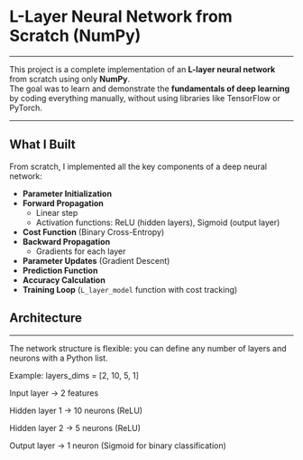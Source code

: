 #  L-Layer Neural Network from Scratch (NumPy)
---
This project is a complete implementation of an **L-layer neural network** from scratch using only **NumPy**.  
The goal was to learn and demonstrate the **fundamentals of deep learning** by coding everything manually, without using libraries like TensorFlow or PyTorch.

---

##  What I Built
From scratch, I implemented all the key components of a deep neural network:

- **Parameter Initialization**  
- **Forward Propagation**  
  - Linear step  
  - Activation functions: ReLU (hidden layers), Sigmoid (output layer)  
- **Cost Function** (Binary Cross-Entropy)  
- **Backward Propagation**  
  - Gradients for each layer  
- **Parameter Updates** (Gradient Descent)  
- **Prediction Function**  
- **Accuracy Calculation**  
- **Training Loop** (`L_layer_model` function with cost tracking)



##  Architecture
---

The network structure is flexible: you can define any number of layers and neurons with a Python list.

Example:
layers_dims = [2, 10, 5, 1]

Input layer → 2 features

Hidden layer 1 → 10 neurons (ReLU)

Hidden layer 2 → 5 neurons (ReLU)

Output layer → 1 neuron (Sigmoid for binary classification)
